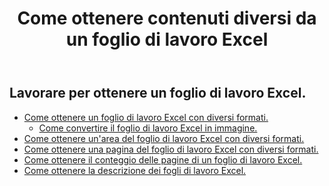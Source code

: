 ﻿---
title: Come ottenere contenuti diversi da un foglio di lavoro Excel
second_title: Aspose.Cells Cloud Documen
linktitle: Ge
type: docs
url: /it/worksheets/get/
keywords: How to get different content from an Excel worksheet
description: Aspose.Cells Cloud REST API supporta l'ottenimento di contenuti diversi da un foglio di lavoro Excel. L'SDK supporta tipi di linguaggi di sviluppo. Includono Android, C#, Go, Java, NodeJS, Perl, PHP, Python, Ruby e swift
weight: 20
kwords: Excel, Office Cloud, REST API, Foglio di calcolo, PDF, CSV, Json, Markdwon, Come ottenere contenuti diversi da un foglio di lavoro Excel
---
## Lavorare per ottenere un foglio di lavoro Excel.

- [Come ottenere un foglio di lavoro Excel con diversi formati.](/cells/it/worksheets/get-worksheet/) 
    - [Come convertire il foglio di lavoro Excel in immagine.](/cells/it/worksheets/to-image/)
- [Come ottenere un'area del foglio di lavoro Excel con diversi formati.](/cells/it/worksheets/area-to-different-formats/)
- [Come ottenere una pagina del foglio di lavoro Excel con diversi formati.](/cells/it/get-worksheet-for-page-index/) 
- [Come ottenere il conteggio delle pagine di un foglio di lavoro Excel.](/cells/it/worksheets/page-count/) 
- [Come ottenere la descrizione dei fogli di lavoro Excel.](/cells/it/worksheets/get-all/) 


